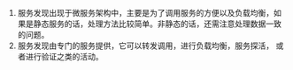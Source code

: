 1. 服务发现出现于微服务架构中，主要是为了调用服务的方便以及负载均衡，如果是静态服务的话，处理方法比较简单。非静态的话，还需注意处理数据一致的问题。
2. 服务发现由专门的服务提供，它可以转发调用，进行负载均衡，服务探活， 或者进行验证之类的活动。

